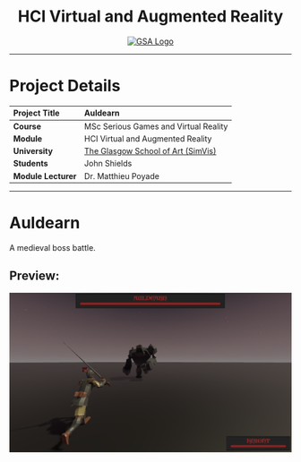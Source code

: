<h1 align="center">HCI Virtual and Augmented Reality</h1>

<a href="https://www.gsa.ac.uk/research/research-units/school-of-simulation-and-visualisation/" >
<p align="center"><img src="https://d4ya733yr7s0y.cloudfront.net/images/made/images/uploads/general/Uni-logo-GSA_730_290_80.jpg"
alt="GSA Logo" width="600" height="250"/>
</p></a>

***

# Project Details
| **Project Title** | Auldearn                                                                                                                    |
| :------------- |:----------------------------------------------------------------------------------------------------------------------------|
| **Course**              | MSc Serious Games and Virtual Reality                                                                                       |
| **Module**              | HCI Virtual and Augmented Reality                                                                                           |
| **University**           | [The Glasgow School of Art (SimVis)](https://www.gsa.ac.uk/research/research-units/school-of-simulation-and-visualisation/) |
| **Students**             | John Shields                                                                                                                |
| **Module Lecturer**      | Dr. Matthieu Poyade                                                                                                         |

***

# Auldearn
A medieval boss battle.

## Preview:
![preview](workings/dev_snips/preview004.PNG)

